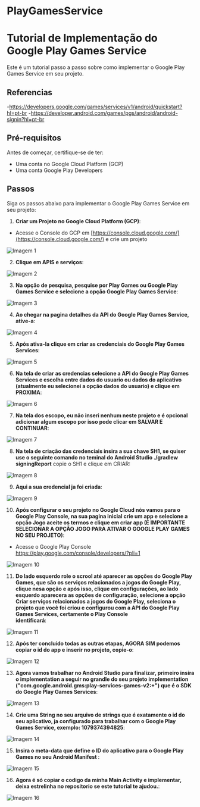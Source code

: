 # PlayGamesService

# Tutorial de Implementação do Google Play Games Service

Este é um tutorial passo a passo sobre como implementar o Google Play Games Service em seu projeto.

## Referencias
-https://developers.google.com/games/services/v1/android/quickstart?hl=pt-br
-https://developer.android.com/games/pgs/android/android-signin?hl=pt-br

## Pré-requisitos

Antes de começar, certifique-se de ter:

- Uma conta no Google Cloud Platform (GCP)
- Uma conta Google Play Developers

## Passos

Siga os passos abaixo para implementar o Google Play Games Service em seu projeto:

1. **Criar um Projeto no Google Cloud Platform (GCP)**:
- Acesse o Console do GCP em [https://console.cloud.google.com/](https://console.cloud.google.com/) e crie um projeto

![Imagem 1](image/1.png)

2. **Clique em  APIS e serviços**:


![Imagem 2](image/2.png)


3. **Na opção de pesquisa, pesquise por Play Games ou Google Play Games Service e selecione a opção Google Play Games Service**:


![Imagem 3](image/3.png)


4. **Ao chegar na pagina detalhes da API do Google Play Games Service, ative-a**:


![Imagem 4](image/4.png)


5. **Após ativa-la clique em criar as credenciais do Google Play Games Services**:


![Imagem 5](image/5.png)


6. **Na tela de criar as credencias selecione a API do Google Play Games Services e escolha entre dados do usuario ou dados do aplicativo (atualmente eu selecionei a opção dados do usuario) e clique em PROXIMA**:


![Imagem 6](image/6.png)


7. **Na tela dos escopo, eu não inseri nenhum neste projeto e é opcional adicionar algum escopo por isso pode clicar em SALVAR E CONTINUAR**:
 

![Imagem 7](image/7.png)


8. **Na tela de criação das credenciais insira a sua chave SH1, se quiser use o seguinte comando no teminal do Android Studio ./gradlew signingReport**
   copie o SH1 e clique em CRIAR:


![Imagem 8](image/8.png)


9. **Aqui a sua credencial ja foi criada**:


![Imagem 9](image/9.png)


10. **Após configurar o seu projeto no Google Cloud nós vamos para o Google Play Console, na sua pagina inicial crie um app e selecione a opção **Jogo**
    aceite os termos e clique em criar app (É IMPORTANTE SELECIONAR A OPÇÃO JOGO PARA ATIVAR O GOOGLE PLAY GAMES NO SEU PROJETO)**:
 - Acesse o Google Play Console https://play.google.com/console/developers/?pli=1

![Imagem 10](image/10.png)


11. **Do lado esquerdo role o scrool até aparecer as opções do Google Play Games, que são os serviços relacionados a jogos do Google Play,
    clique nesa opção e após isso, clique em configurações, ao lado esquerdo aparecera as opções de configuração, selecione a opção **Criar serviços relacionados a 
    jogos do Google Play**, seleciona o **projeto que você foi criou e configurou com a API do Google Play Games Services**, certamente o Play Console       
    identificará**:


![Imagem 11](image/11.png)


12. **Após ter concluido todas as outras etapas, AGORA SIM podemos copiar o id do app e inserir no projeto, copie-o**:


![Imagem 12](image/12.png)


13. **Agora vamos trabalhar no Android Studio para finalizar, primeiro insira  o implementation a seguir no grandle do seu projeto
     implementation ("com.google.android.gms:play-services-games-v2:+") que é o SDK do Google Play Games Services**:


![Imagem 13](image/13.png)


14. **Crie uma String no seu arquivo de strings que é exatamente o id do seu aplicativo, ja configurado para trabalhar com o Google Play Games Service, exemplo:
    <string name="game_services_project_id">1079374394825</string>**:


![Imagem 14](image/14.png)


15. **Insira o meta-data que define o ID do aplicativo para o Google Play Games no seu Android Manifest
     <meta-data
            android:name="com.google.android.gms.games.APP_ID"
            android:value="@string/game_services_project_id"/>**:

![Imagem 15](image/15.png)


16. **Agora é só copiar o codigo da minha Main Activity e implementar, deixa estrelinha no repositorio se  este tutorial te ajudou.**:


![Imagem 16](image/16.png)



